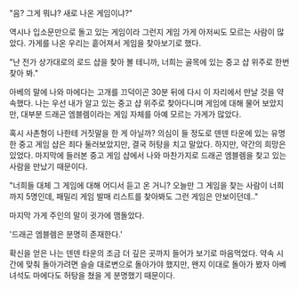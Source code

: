 "음? 그게 뭐냐? 새로 나온 게임이냐?" 

역시나 입소문만으로 돌고 있는 게임이라 그런지 게임 가게 아저씨도 모르는 사람이 많았다. 가게를 나온 우리는 흩어져서 게임을 찾아보기로 했다. 

"난 전가 상가대로의 로드 샵을 찾아 볼 테니까, 너희는 골목에 있는 중고 샵 위주로 한번 찾아 봐." 

아베의 말에 나와 마에다는 고개를 끄덕이곤 30분 뒤에 다시 이 자리에서 만날 것을 약속했다. 
나는 우선 내가 알고 있는 중고 샵 위주로 찾아다니며 게임에 대해 물어 보았지만, 대부분 드래곤 엠블렘이라는 게임 자체를 아예 모르는 가게가 많았다. 

혹시 사촌형이 나한테 거짓말을 한 게 아닐까? 의심이 들 정도로 덴덴 타운에 있는 유명한 중고 게임 샵은 죄다 둘러보았지만, 결국 허탕을 치고 말았다. 
하지만, 약간의 희망은 있었다. 
마지막에 들러본 중고 게임 샵에서 나와 마찬가지로 드래곤 엠블렘을 찾고 있는 사람을 만났기 때문이다. 

"너희들 대체 그 게임에 대해 어디서 듣고 온 거니? 오늘만 그 게임을 찾는 사람이 너희까지 5명인데, 패밀리 게임 발매 리스트를 찾아봐도 그런 게임은 안보이던데.." 

마지막 가게 주인의 말이 귓가에 맴돌았다. 

'드래곤 엠블렘은 분명히 존재한다.' 

확신을 얻은 나는 덴덴 타운의 조금 더 깊은 곳까지 들어가 보기로 마음먹었다. 
약속 시간에 맞춰 돌아가려면 슬슬 대로변으로 돌아가야 했지만, 왠지 이대로 돌아가 봤자 아베 녀석도 마에다도 허탕을 쳤을 게 분명했기 때문이다. 
